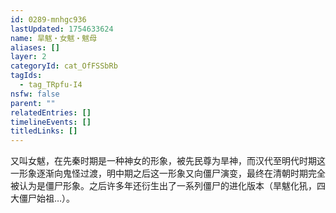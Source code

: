 ```yaml
---
id: 0289-mnhgc936
lastUpdated: 1754633624
name: 旱魃・女魃・魃母
aliases: []
layer: 2
categoryId: cat_OfFSSbRb
tagIds:
  - tag_TRpfu-I4
nsfw: false
parent: ""
relatedEntries: []
timelineEvents: []
titledLinks: []
---
```


又叫女魃，在先秦时期是一种神女的形象，被先民尊为旱神，而汉代至明代时期这一形象逐渐向鬼怪过渡，明中期之后这一形象又向僵尸演变，最终在清朝时期完全被认为是僵尸形象。之后许多年还衍生出了一系列僵尸的进化版本（旱魃化犼，四大僵尸始祖…）。